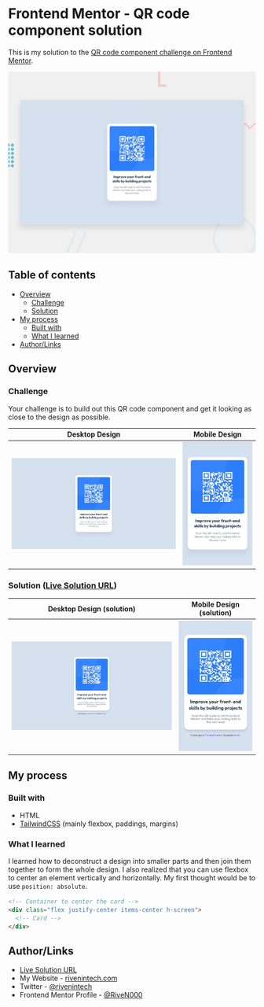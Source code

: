 # Frontend Mentor - QR code component solution

This is my solution to the [QR code component challenge on Frontend Mentor](https://www.frontendmentor.io/challenges/qr-code-component-iux_sIO_H).

![Design preview for the QR code component](/qr-code-component/assets/design/preview.jpg)

## Table of contents

- [Overview](#overview)
  - [Challenge](#challenge)
  - [Solution](#solution-live-solution-url)
- [My process](#my-process)
  - [Built with](#built-with)
  - [What I learned](#what-i-learned)
- [Author/Links](#authorlinks)

## Overview

### Challenge

Your challenge is to build out this QR code component and get it looking as close to the design as possible.

| Desktop Design | Mobile Design |
| --- | --- |
| ![desktop design](/qr-code-component/assets/design/desktop-design.jpg) | ![mobile design](/qr-code-component/assets/design/mobile-design.jpg) |

### Solution ([Live Solution URL](https://rivenintech.github.io/frontend-mentor-solutions/qr-code-component/))

| Desktop Design (solution) | Mobile Design (solution) |
| --- | --- |
| ![desktop design](/qr-code-component/assets/design/desktop-solution.jpg) | ![mobile design](/qr-code-component/assets/design/mobile-solution.jpg) |

## My process

### Built with

- HTML
- [TailwindCSS](https://tailwindcss.com/) (mainly flexbox, paddings, margins)

### What I learned

I learned how to deconstruct a design into smaller parts and then join them together to form the whole design. I also realized that you can use flexbox to center an element vertically and horizontally. My first thought would be to use `position: absolute`.

```html
<!-- Container to center the card -->
<div class="flex justify-center items-center h-screen">
  <!-- Card -->
</div>
```

## Author/Links

- [Live Solution URL](https://rivenintech.github.io/frontend-mentor-solutions/qr-code-component/)
- My Website - [rivenintech.com](https://rivenintech.com)
- Twitter - [@rivenintech](https://www.twitter.com/rivenintech)
- Frontend Mentor Profile - [@RiveN000](https://www.frontendmentor.io/profile/RiveN000)
